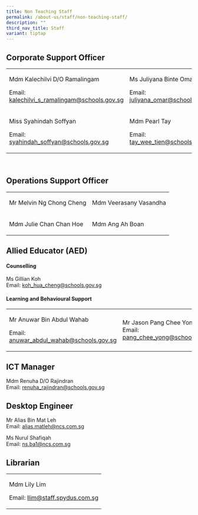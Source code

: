 ```yaml
---
title: Non Teaching Staff
permalink: /about-us/staff/non-teaching-staff/
description: ""
third_nav_title: Staff
variant: tiptap
---
```

<h2>Corporate Support Officer</h2><table><tbody><tr><td rowspan="1" colspan="1"><p>Mdm Kalechilvi D/O Ramalingam</p><p>Email: <a href="mailto:kalechilvi_s_ramalingam@schools.gov.sg" rel="noopener noreferrer nofollow" target="_blank">kalechilvi_s_ramalingam@schools.gov.sg</a></p></td><td rowspan="1" colspan="1"><p>Ms Juliyana Binte Omar</p><p>Email: <a href="mailto:juliyana_omar@schools.gov.sg" rel="noopener noreferrer nofollow" target="_blank">juliyana_omar@schools.gov.sg</a><br></p></td></tr><tr><td rowspan="1" colspan="1"><p>Miss Syahindah Soffyan</p><p>Email: <a href="mailto:syahindah_soffyan@schools.gov.sg" rel="noopener noreferrer nofollow" target="_blank">syahindah_soffyan@schools.gov.sg</a> </p></td><td rowspan="1" colspan="1"><p>Mdm Pearl Tay</p><p>Email: <a href="mailto:tay_wee_tien@schools.gov.sg" rel="noopener noreferrer nofollow" target="_blank">tay_wee_tien@schools.gov.sg</a></p></td></tr></tbody></table><p><br></p><h2>Operations Support Officer</h2><table><tbody><tr><td rowspan="1" colspan="1"><p>Mr Melvin Ng Chong Cheng</p></td><td rowspan="1" colspan="1"><p>Mdm Veerasany Vasandha</p></td></tr><tr><td rowspan="1" colspan="1"><p>Mdm Julie Chan Chan Hoe</p></td><td rowspan="1" colspan="1"><p>Mdm Ang Ah Boan<br></p></td></tr></tbody></table><h2>Allied Educator (AED)</h2><h4>Counselling</h4><p>Ms Gillian Koh <br>Email: <a href="mailto:koh_hua_cheng@schools.gov.sg" rel="noopener noreferrer nofollow" target="_blank">koh_hua_cheng@schools.gov.sg</a></p><h4>Learning and Behavioural Support</h4><table><tbody><tr><td rowspan="1" colspan="1"><p>Mr Anuwar Bin Abdul Wahab</p><p>Email: <a href="mailto:anuwar_abdul_wahab@schools.gov.sg" rel="noopener noreferrer nofollow" target="_blank">anuwar_abdul_wahab@schools.gov.sg</a></p></td><td rowspan="1" colspan="1"><p>Mr Jason Pang Chee Yong<br>Email: <a href="mailto:pang_chee_yong@schools.gov.sg" rel="noopener noreferrer nofollow" target="_blank">pang_chee_yong@schools.gov.sg</a></p></td></tr></tbody></table><h2>ICT Manager</h2><p>Mdm Renuha D/O Rajindran <br>Email: <a href="mailto:renuha_rajindran@schools.gov.sg" rel="noopener noreferrer nofollow" target="_blank">renuha_rajindran@schools.gov.sg</a></p><h2>Desktop Engineer</h2><p>Mr Alias Bin Mat Leh<br>Email: <a href="mailto:alias.matleh@ncs.com.sg" rel="noopener noreferrer nofollow" target="_blank">alias.matleh@ncs.com.sg</a></p><p>Ms Nurul Shafiqah <br>Email: <a href="mailto:ns.ba1@ncs.com.sg" rel="noopener noreferrer nofollow" target="_blank">ns.ba1@ncs.com.sg</a></p><h2>Librarian</h2><table><tbody><tr><td rowspan="1" colspan="1"><p>Mdm Lily Lim</p><p>Email: <a href="mailto:llim@staff.spydus.com.sg" rel="noopener noreferrer nofollow" target="_blank">llim@staff.spydus.com.sg</a></p></td></tr></tbody></table><p></p>
